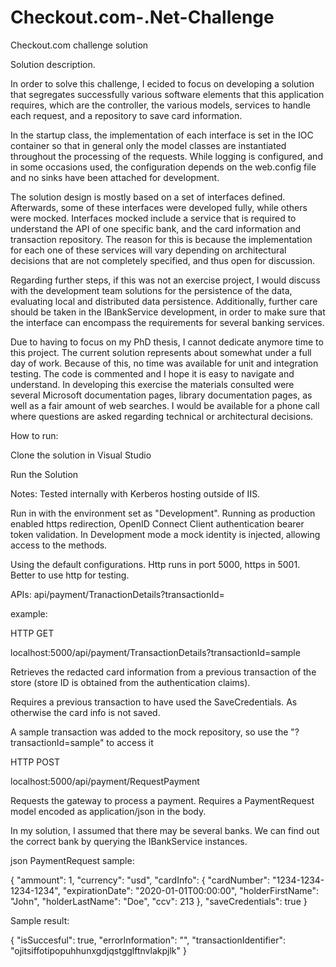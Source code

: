 # Checkout.com-.Net-Challenge
Checkout.com challenge solution

Solution description. 

In order to solve this challenge, I ecided to focus on developing a solution that segregates successfully various software elements that this application requires, which are the controller, the various models, services to handle each request, and a repository to save card information. 

  In the startup class, the implementation of each interface is set in the IOC container so that in general only the model classes are instantiated throughout the processing of the requests. While logging is configured, and in some occasions used, the configuration depends on the web.config file and no sinks have been attached for development.
  
  The solution design is mostly based on a set of interfaces defined. Afterwards, some of these interfaces were developed fully, while others were mocked. Interfaces mocked include a service that is required to understand the API of one specific bank, and the card information and transaction repository. The reason for this is because the implementation for each one of these services will vary depending on architectural decisions that are not completely specified, and thus open for discussion.
  
  Regarding further steps, if this was not an exercise project, I would discuss with the development team solutions for the persistence of the data, evaluating local and distributed data persistence. Additionally, further care should be taken in the IBankService development, in order to make sure that the interface can encompass the requirements for several banking services.
  
  Due to having to focus on my PhD thesis, I cannot dedicate anymore time to this project. The current solution represents about somewhat under a full day of work. Because of this, no time was available for unit and integration testing. The code is commented and I hope it is easy to navigate and understand. In developing this exercise the materials consulted were several Microsoft documentation pages, library documentation pages, as well as a fair amount of web searches. I would be available for a phone call where questions are asked regarding technical or architectural decisions.


How to run: 

  Clone the solution in Visual Studio
  
  Run the Solution
  
Notes: 
  Tested internally with Kerberos hosting outside of IIS.
  
  Run in with the environment set as "Development". Running as production enabled https redirection, OpenID Connect Client authentication bearer token validation. In Development mode a mock identity is injected, allowing access to the methods.
  
  Using the default configurations. Http runs in port 5000, https in 5001. Better to use http for testing.
  
APIs:
  api/payment/TranactionDetails?transactionId=<transactionID>
	
  example:
  
  HTTP GET
  
  localhost:5000/api/payment/TransactionDetails?transactionId=sample
  
  Retrieves the redacted card information from a previous transaction of the store (store ID is obtained from the authentication claims).
  
  Requires a previous transaction to have used the SaveCredentials. As otherwise the card info is not saved.
  
  A sample transaction was added to the mock repository, so use the "?transactionId=sample" to access it
  
  HTTP POST
  
  localhost:5000/api/payment/RequestPayment
  
  Requests the gateway to process a payment.
  Requires a PaymentRequest model encoded as application/json in the body.
  
  In my solution, I assumed that there may be several banks. We can find out the correct bank by querying the IBankService instances.
  
  json PaymentRequest sample:
  
  {
          "ammount": 1,
          "currency": "usd",
          "cardInfo": {
	          "cardNumber": "1234-1234-1234-1234",
	          "expirationDate": "2020-01-01T00:00:00",
	          "holderFirstName": "John",
	          "holderLastName": "Doe",
	          "ccv": 213
	        },
          "saveCredentials": true
   }
  
  Sample result:
  
  {
    "isSuccesful": true,
    "errorInformation": "",
    "transactionIdentifier": "ojitsiffotipopuhhunxgdjqstgglftnvlakpjlk"
  }
